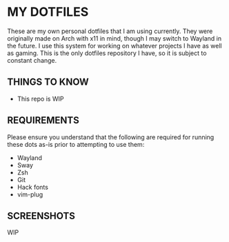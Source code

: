# MY DOTFILES
These are my own personal dotfiles that I am using currently. They were originally made on Arch with x11 in mind, though I may switch to Wayland in the future. I use this system for working on whatever projects I have as well as gaming. This is the only dotfiles repository I have, so it is subject to constant change.

## THINGS TO KNOW
- This repo is WIP

## REQUIREMENTS
Please ensure you understand that the following are required for running these dots as-is prior to attempting to use them:
- Wayland
- Sway
- Zsh
- Git
- Hack fonts
- vim-plug

## SCREENSHOTS
WIP
